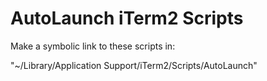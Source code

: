 # AutoLaunch iTerm2 Scripts

Make a symbolic link to these scripts in:

"~/Library/Application Support/iTerm2/Scripts/AutoLaunch"
